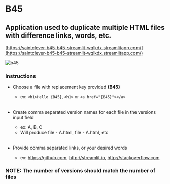 # B45

## Application used to duplicate multiple HTML files with difference links, words, etc.

[https://saintclever-b45-b45-streamlit-wqlkdx.streamlitapp.com/](https://saintclever-b45-b45-streamlit-wqlkdx.streamlitapp.com/)


![b45](assets/b45.png)


### Instructions
- Choose a file with replacement key provided **{B45}**
    - ex: `<h1>Hello {B45},<h1>` or `<a href="{B45}"></a>` <br><br>


- Create comma separated version names for each file in the versions input field
    - ex: A, B, C
    - Will produce file - A.html, file - A.html, etc <br><br>

- Provide comma separated links, or your desired words
    - ex: https://github.com, http://streamlit.io, http://stackoverflow.com


### NOTE: The number of versions should match the number of files